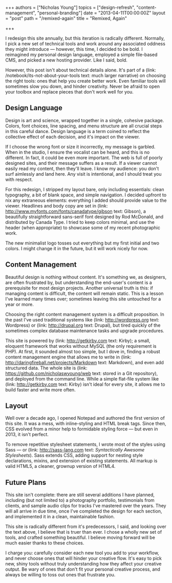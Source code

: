 +++
authors = ["Nicholas Young"]
topics = ["design-refresh", "content-management", "personal-branding"]
date = "2013-04-11T00:00:00Z"
layout = "post"
path = "/remixed-again"
title = "Remixed, Again"

+++

I redesign this site annually, but this iteration is radically different. Normally, I pick a new set of technical tools and work around any associated oddness they might introduce &mdash; however, this time, I decided to be bold. I reimagined my personal design language, employed a simple file-based CMS, and picked a new hosting provider. Like I said, bold.

However, this post isn't about technical details alone. It's part of a (link: /notebook/its-not-about-your-tools text: much larger narrative) on choosing the right tools: ones that help you create better work. Even familiar tools will sometimes slow you down, and hinder creativity. Never be afraid to open your toolbox and replace pieces that don't work well for you.

## Design Language

Design is art and science, wrapped together in a single, cohesive package. Colors, font choices, line spacing, and menu structure are all crucial steps in this careful dance. Design language is a term coined to reflect the collective effect of each decision, and it's impact on the viewer.

If I choose the wrong font or size it incorrectly, my message is garbled. When in the studio, I ensure the vocalist can be heard, and this is no different. In fact, it could be even more important. The web is full of poorly designed sites, and their message suffers as a result. If a viewer cannot easily read my content, then they'll leave. I know my audience: you don't surf aimlessly and land here. Any visit is intentional, and I should treat you with respect.

For this redesign, I stripped my layout bare, only including essentials: clean typography, a bit of blank space, and simple navigation. I decided upfront to nix any extraneous elements: everything I added should provide value to the viewer. Headlines and body copy are set in (link: http://www.myfonts.com/fonts/canadatype/gibson text: Gibson), a beautifully straightforward sans-serif font designed by Rod McDonald, and distributed by Canada Type. I tried to keep colors minimal, and use the header (when appropriate) to showcase some of my recent photographic work.

The new minimalist logo tosses out everything but my first initial and two colors. I might change it in the future, but it will work nicely for now.

## Content Management

Beautiful design is nothing without content. It's something we, as designers, are often frustrated by, but understanding the end-user's content is a prerequisite for most design projects. Another universal truth is this: if managing content is difficult, the content will remain static. This is a lesson I've learned many times over; sometimes leaving this site untouched for a year or more.

Choosing the right content management system is a difficult proposition. In the past I've used traditional systems like (link: http://wordpress.org text: Wordpress) or (link: http://drupal.org text: Drupal), but tired quickly of the sometimes complex database maintenance tasks and upgrade procedures.

This site is powered by (link: http://getkirby.com text: Kirby); a small, eloquent framework that works without MySQL (the only requirement is PHP). At first, it sounded almost too simple, but I dove in, finding a robust content management engine that allows me to write in (link: http://daringfireball.net/projects/Markdown text: Markdown), and even add structured data. The whole site is (link: https://github.com/nicholaswyoung/web text: stored in a Git repository), and deployed from the command line. While a simple flat-file system like (link: http://getkirby.com text: Kirby) isn't ideal for every site, it allows me to build faster and write more often.

## Layout

Well over a decade ago, I opened Notepad and authored the first version of this site. It was a mess, with inline-styling and HTML break tags. Since then, CSS evolved from a minor help to formidable styling force &mdash; but even in 2013, it isn't perfect.

To remove repetitive stylesheet statements, I wrote most of the styles using Sass &mdash; or (link: http://sass-lang.com text: _Syntactically Awesome Stylesheets_). Sass extends CSS, adding support for nesting style declarations, mixins, and extension of existing statements. All markup is valid HTML5, a cleaner, grownup version of HTML4.

## Future Plans

This site isn't complete: there are still several additions I have planned, including (but not limited to) a photography portfolio, testimonials from clients, and sample audio clips for tracks I've mastered over the years. They will all arrive in due time, once I've completed the design for each section, and implemented it in a clean, maintainable fashion.

This site is radically different from it's predecessors, I said, and looking over the text above, I believe that is truer than ever. I chose a wholly new set of tools, and crafted something beautiful. I believe moving forward will be much easier thanks to these choices.

I charge you: carefully consider each new tool you add to your workflow, and never choose ones that will hinder your creative flow. It's easy to pick new, shiny tools without truly understanding how they affect your creative output. Be wary of ones that don't fit your personal creative process, and always be willing to toss out ones that frustrate you.
